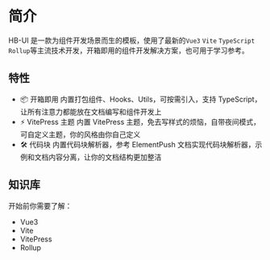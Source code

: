 # 简介

HB-UI 是一款为组件开发场景而生的模板，使用了最新的`Vue3` `Vite` `TypeScript` `Rollup`等主流技术开发，开箱即用的组件开发解决方案，也可用于学习参考。

## 特性

- 📦 开箱即用 内置打包组件、Hooks、Utils，可按需引入，支持 TypeScript，让所有注意力都能放在文档编写和组件开发上
- ⚡️ VitePress 主题 内置 VitePress 主题，免去写样式的烦恼，自带夜间模式，可自定义主题，你的风格由你自己定义
- 🛠️ 代码块 内置代码块解析器，参考 ElementPush 文档实现代码块解析器，示例和文档内容分离，让你的文档结构更加整洁

## 知识库

开始前你需要了解：

- Vue3
- Vite
- VitePress
- Rollup
